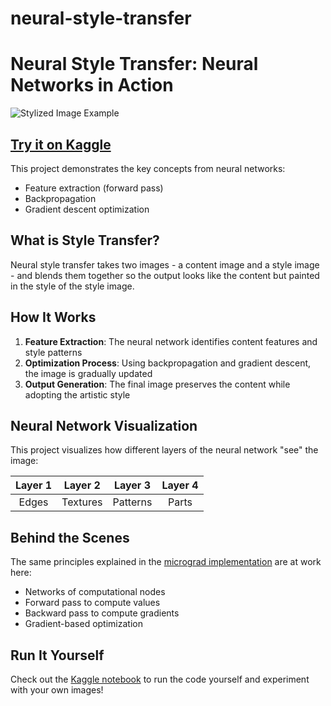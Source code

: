 # neural-style-transfer
# Neural Style Transfer: Neural Networks in Action

![Stylized Image Example](result.jpg)

## [Try it on Kaggle](your-kaggle-notebook-link-here)

This project demonstrates the key concepts from neural networks:
- Feature extraction (forward pass)
- Backpropagation
- Gradient descent optimization

## What is Style Transfer?

Neural style transfer takes two images - a content image and a style image - and blends them together so the output looks like the content but painted in the style of the style image.

## How It Works

1. **Feature Extraction**: The neural network identifies content features and style patterns
2. **Optimization Process**: Using backpropagation and gradient descent, the image is gradually updated
3. **Output Generation**: The final image preserves the content while adopting the artistic style

## Neural Network Visualization

This project visualizes how different layers of the neural network "see" the image:

Layer 1 | Layer 2 | Layer 3 | Layer 4
:------:|:-------:|:-------:|:-------:
Edges   | Textures | Patterns | Parts

## Behind the Scenes

The same principles explained in the [micrograd implementation](https://www.youtube.com/watch/VMj-3S1tku0) are at work here:
- Networks of computational nodes
- Forward pass to compute values
- Backward pass to compute gradients
- Gradient-based optimization

## Run It Yourself

Check out the [Kaggle notebook](your-kaggle-notebook-link) to run the code yourself and experiment with your own images!

